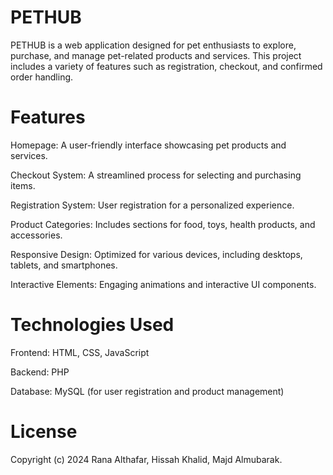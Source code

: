 # PETHUB
PETHUB is a web application designed for pet enthusiasts to explore, purchase, and manage pet-related products and services. This project includes a variety of features such as registration, checkout, and confirmed order handling.

# Features
Homepage: A user-friendly interface showcasing pet products and services.

Checkout System: A streamlined process for selecting and purchasing items.

Registration System: User registration for a personalized experience.

Product Categories: Includes sections for food, toys, health products, and accessories.

Responsive Design: Optimized for various devices, including desktops, tablets, and smartphones.

Interactive Elements: Engaging animations and interactive UI components.


# Technologies Used
Frontend: HTML, CSS, JavaScript

Backend: PHP

Database: MySQL (for user registration and product management)


# License
 Copyright (c) 2024 Rana Althafar, Hissah Khalid, Majd Almubarak.
